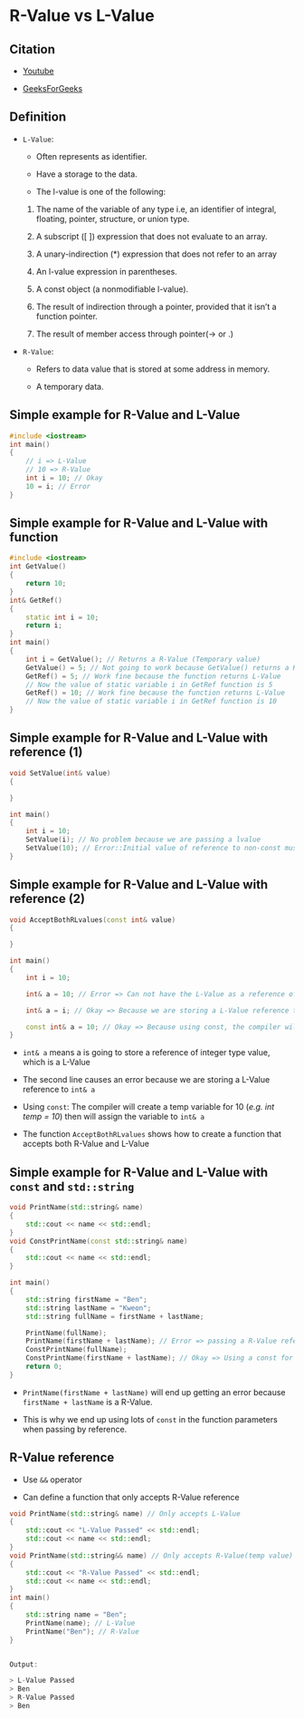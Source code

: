 # R-Value vs L-Value

## Citation

- [Youtube](https://www.youtube.com/watch?v=fbYknr-HPYE)

- [GeeksForGeeks](https://www.geeksforgeeks.org/lvalue-and-rvalue-in-c-language/#:~:text=R%2Dvalue%3A%20r%2Dvalue,of%20an%20assignment%20operator(%3D).)

## Definition

- `L-Value`:

    - Often represents as identifier.

    - Have a storage to the data.

    - The l-value is one of the following:

    1. The name of the variable of any type i.e, an identifier of integral, floating, pointer, structure, or union type.

    2. A subscript ([ ]) expression that does not evaluate to an array.

    3. A unary-indirection (*) expression that does not refer to an array

    4. An l-value expression in parentheses.

    5. A const object (a nonmodifiable l-value).


    6. The result of indirection through a pointer, provided that it isn’t a function pointer.

    7. The result of member access through pointer(-> or .)

- `R-Value`:

    - Refers to data value that is stored at some address in memory.

    - A temporary data.

## Simple example for R-Value and L-Value

```cpp
#include <iostream>
int main()
{
    // i => L-Value
    // 10 => R-Value
    int i = 10; // Okay
    10 = i; // Error
}
```

## Simple example for R-Value and L-Value with function

```cpp
#include <iostream>
int GetValue()
{
    return 10;
}
int& GetRef()
{
    static int i = 10;
    return i;
}
int main()
{
    int i = GetValue(); // Returns a R-Value (Temporary value)
    GetValue() = 5; // Not going to work because GetValue() returns a R-Value
    GetRef() = 5; // Work fine because the function returns L-Value
    // Now the value of static variable i in GetRef function is 5
    GetRef() = 10; // Work fine because the function returns L-Value
    // Now the value of static variable i in GetRef function is 10
}
```

## Simple example for R-Value and L-Value with reference (1)

```cpp
void SetValue(int& value)
{

}

int main()
{
    int i = 10;
    SetValue(i); // No problem because we are passing a lvalue
    SetValue(10); // Error::Initial value of reference to non-const must be a lvalue
}
```

## Simple example for R-Value and L-Value with reference (2)

```cpp
void AcceptBothRLvalues(const int& value)
{

}

int main()
{
    int i = 10;

    int& a = 10; // Error => Can not have the L-Value as a reference of the R-Value

    int& a = i; // Okay => Because we are storing a L-Value reference to a

    const int& a = 10; // Okay => Because using const, the compiler will create a temp variable for 10(e.g. int temp = 10) then will assign the variable to 'int& a'
}
```

- `int& a` means a is going to store a reference of integer type value, which is a L-Value

- The second line causes an error because we are storing a L-Value reference to `int& a`

- Using `const`: The compiler will create a temp variable for 10 (*e.g. int temp = 10*) then will assign the variable to `int& a`

- The function `AcceptBothRLvalues` shows how to create a function that accepts both R-Value and L-Value


## Simple example for R-Value and L-Value with `const` and `std::string`

```cpp
void PrintName(std::string& name)
{
    std::cout << name << std::endl;
}
void ConstPrintName(const std::string& name)
{
    std::cout << name << std::endl;
}

int main()
{
    std::string firstName = "Ben";
    std::string lastName = "Kweon";
    std::string fullName = firstName + lastName;

    PrintName(fullName);
    PrintName(firstName + lastName); // Error => passing a R-Value reference
    ConstPrintName(fullName);
    ConstPrintName(firstName + lastName); // Okay => Using a const for reference
    return 0;
}
```

- `PrintName(firstName + lastName)` will end up getting an error because `firstName + lastName` is a R-Value.

- This is why we end up using lots of `const` in the function parameters when passing by reference.


## R-Value reference

- Use `&&` operator

- Can define a function that only accepts R-Value reference

```cpp
void PrintName(std::string& name) // Only accepts L-Value
{
    std::cout << "L-Value Passed" << std::endl;
    std::cout << name << std::endl;
}
void PrintName(std::string&& name) // Only accepts R-Value(temp value)
{
    std::cout << "R-Value Passed" << std::endl;
    std::cout << name << std::endl;
}
int main()
{
    std::string name = "Ben";
    PrintName(name); // L-Value
    PrintName("Ben"); // R-Value
}


Output:

> L-Value Passed
> Ben
> R-Value Passed
> Ben

```
